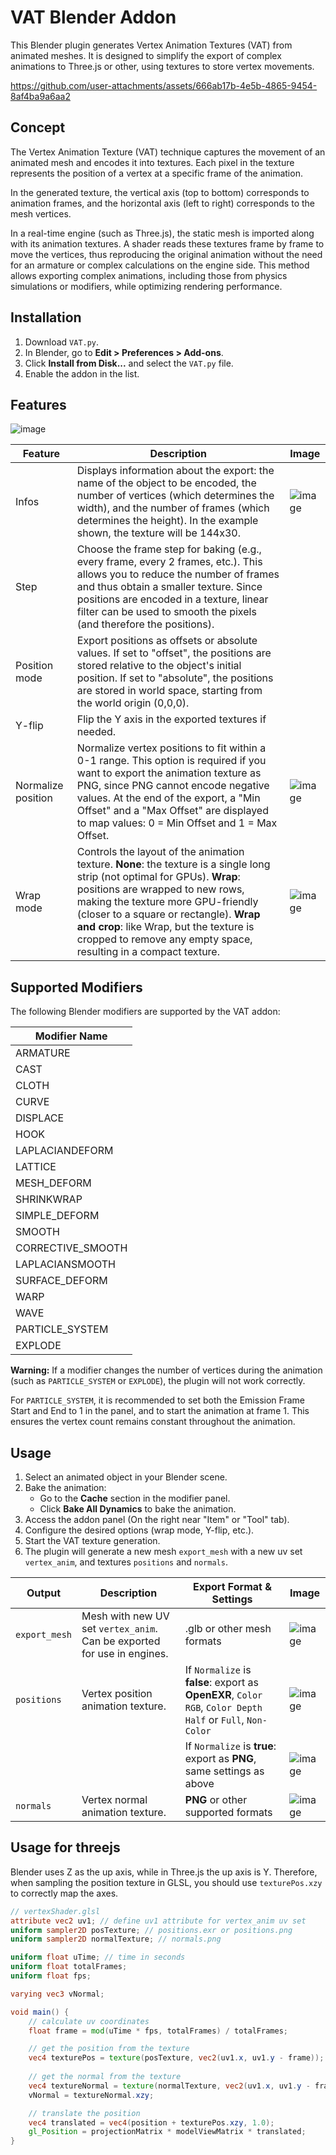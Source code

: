 # VAT Blender Addon

This Blender plugin generates Vertex Animation Textures (VAT) from animated meshes. It is designed to simplify the export of complex animations to Three.js or other, using textures to store vertex movements.

https://github.com/user-attachments/assets/666ab17b-4e5b-4865-9454-8af4ba9a6aa2

## Concept
The Vertex Animation Texture (VAT) technique captures the movement of an animated mesh and encodes it into textures. Each pixel in the texture represents the position of a vertex at a specific frame of the animation.

In the generated texture, the vertical axis (top to bottom) corresponds to animation frames, and the horizontal axis (left to right) corresponds to the mesh vertices.

In a real-time engine (such as Three.js), the static mesh is imported along with its animation textures. A shader reads these textures frame by frame to move the vertices, thus reproducing the original animation without the need for an armature or complex calculations on the engine side. This method allows exporting complex animations, including those from physics simulations or modifiers, while optimizing rendering performance.

## Installation
1. Download `VAT.py`.
2. In Blender, go to **Edit > Preferences > Add-ons**.
3. Click **Install from Disk...** and select the `VAT.py` file.
4. Enable the addon in the list.

## Features

![image](https://github.com/user-attachments/assets/e87f4660-a24a-4736-93cc-e8a24769317e)

| Feature            | Description                                                                                                                                                                                                                                                                                                                                                 | Image                                                                                     |
|--------------------|-------------------------------------------------------------------------------------------------------------------------------------------------------------------------------------------------------------------------------------------------------------------------------------------------------------------------------------------------------------|-------------------------------------------------------------------------------------------|
| Infos              | Displays information about the export: the name of the object to be encoded, the number of vertices (which determines the width), and the number of frames (which determines the height). In the example shown, the texture will be 144x30.                                                                                                                 | ![image](https://github.com/user-attachments/assets/230818ee-c749-4b1d-9b6d-404f8d302aae) |
| Step               | Choose the frame step for baking (e.g., every frame, every 2 frames, etc.). This allows you to reduce the number of frames and thus obtain a smaller texture. Since positions are encoded in a texture, linear filter can be used to smooth the pixels (and therefore the positions).                                                                       |                                                                                           |
| Position mode      | Export positions as offsets or absolute values. If set to "offset", the positions are stored relative to the object's initial position. If set to "absolute", the positions are stored in world space, starting from the world origin (0,0,0).                                                                                                              |                                                                                           |
| Y-flip             | Flip the Y axis in the exported textures if needed.                                                                                                                                                                                                                                                                                                         |                                                                                           |
| Normalize position | Normalize vertex positions to fit within a 0-1 range. This option is required if you want to export the animation texture as PNG, since PNG cannot encode negative values. At the end of the export, a "Min Offset" and a "Max Offset" are displayed to map values: 0 = Min Offset and 1 = Max Offset.                                                      | ![image](https://github.com/user-attachments/assets/0763a6b2-0844-4098-a157-808a1842ecfa) |
| Wrap mode          | Controls the layout of the animation texture. **None**: the texture is a single long strip (not optimal for GPUs). **Wrap**: positions are wrapped to new rows, making the texture more GPU-friendly (closer to a square or rectangle). **Wrap and crop**: like Wrap, but the texture is cropped to remove any empty space, resulting in a compact texture. | ![image](https://github.com/user-attachments/assets/6732e957-c689-455b-8aa1-8b24274ec93d) |

## Supported Modifiers

The following Blender modifiers are supported by the VAT addon:

| Modifier Name     |
|-------------------|
| ARMATURE          |
| CAST              |
| CLOTH             |
| CURVE             |
| DISPLACE          |
| HOOK              |
| LAPLACIANDEFORM   |
| LATTICE           |
| MESH_DEFORM       |
| SHRINKWRAP        |
| SIMPLE_DEFORM     |
| SMOOTH            |
| CORRECTIVE_SMOOTH |
| LAPLACIANSMOOTH   |
| SURFACE_DEFORM    |
| WARP              |
| WAVE              |
| PARTICLE_SYSTEM   |
| EXPLODE           |

**Warning:** If a modifier changes the number of vertices during the animation (such as `PARTICLE_SYSTEM` or `EXPLODE`), the plugin will not work correctly.

For `PARTICLE_SYSTEM`, it is recommended to set both the Emission Frame Start and End to 1 in the panel, and to start the animation at frame 1. This ensures the vertex count remains constant throughout the animation.

## Usage
1. Select an animated object in your Blender scene.
2. Bake the animation:
   - Go to the **Cache** section in the modifier panel.
   - Click **Bake All Dynamics** to bake the animation.
3. Access the addon panel (On the right near "Item" or "Tool" tab).
4. Configure the desired options (wrap mode, Y-flip, etc.).
5. Start the VAT texture generation.
6. The plugin will generate a new mesh `export_mesh` with a new uv set `vertex_anim`, and textures `positions` and `normals`.


| Output        | Description                                                             | Export Format & Settings                                                                                       |  Image                                                                                    |
|---------------|-------------------------------------------------------------------------|----------------------------------------------------------------------------------------------------------------|-------------------------------------------------------------------------------------------|
| `export_mesh` | Mesh with new UV set `vertex_anim`. Can be exported for use in engines. | .glb or other mesh formats                                                                                     | ![image](https://github.com/user-attachments/assets/aa5efc2a-5393-4b7b-86cd-af817c323b1e) |
| `positions`   | Vertex position animation texture.                                      | If `Normalize` is **false**: export as **OpenEXR**, `Color` `RGB`, `Color Depth` `Half` or `Full`, `Non-Color` | ![image]([https://github.com/user-attachments/assets/54134b64-8436-440f-ad69-8ec01a882b07](https://github.com/user-attachments/assets/5a60ca57-4aa7-43bd-addd-6b18c0931432)) |
|               |                                                                         | If `Normalize` is **true**: export as **PNG**, same settings as above                                          | ![image](https://github.com/user-attachments/assets/d2aa6067-f177-4387-acf0-9af945ceaf3f) |
| `normals`     | Vertex normal animation texture.                                        | **PNG** or other supported formats                                                                             | ![image](https://github.com/user-attachments/assets/d2aa6067-f177-4387-acf0-9af945ceaf3f) |

## Usage for threejs
Blender uses Z as the up axis, while in Three.js the up axis is Y. Therefore, when sampling the position texture in GLSL, you should use `texturePos.xzy` to correctly map the axes.
```glsl
// vertexShader.glsl
attribute vec2 uv1; // define uv1 attribute for vertex_anim uv set
uniform sampler2D posTexture; // positions.exr or positions.png
uniform sampler2D normalTexture; // normals.png

uniform float uTime; // time in seconds
uniform float totalFrames;
uniform float fps; 

varying vec3 vNormal;

void main() {
	// calculate uv coordinates
	float frame = mod(uTime * fps, totalFrames) / totalFrames;

	// get the position from the texture
	vec4 texturePos = texture(posTexture, vec2(uv1.x, uv1.y - frame));
   
    // get the normal from the texture
	vec4 textureNormal = texture(normalTexture, vec2(uv1.x, uv1.y - frame)) * 2.0 - 1.0;
	vNormal = textureNormal.xzy;

	// translate the position
	vec4 translated = vec4(position + texturePos.xzy, 1.0);
	gl_Position = projectionMatrix * modelViewMatrix * translated;
}
```
